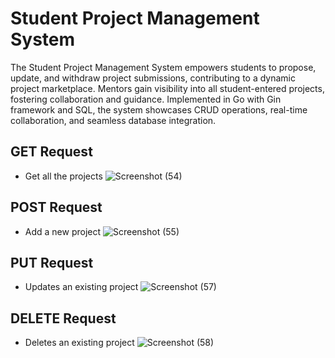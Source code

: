 # Student Project Management System

The Student Project Management System empowers students to propose, update, and withdraw project submissions, contributing to a dynamic project marketplace. Mentors gain visibility into all student-entered projects, fostering collaboration and guidance. Implemented in Go with Gin framework and SQL, the system showcases CRUD operations, real-time collaboration, and seamless database integration.

## GET Request
- Get all the projects
![Screenshot (54)](https://github.com/KRG17/zopsmart_go_prj/assets/109519365/2c857c84-78a7-4187-8a43-f4e8a4aaca97)

## POST Request
- Add a new project
![Screenshot (55)](https://github.com/KRG17/zopsmart_go_prj/assets/109519365/bf3d7ff1-1b26-42ad-8261-c218b8be34f5)

## PUT Request
- Updates an existing project 
![Screenshot (57)](https://github.com/KRG17/zopsmart_go_prj/assets/109519365/0856901a-ac23-461c-96b7-5d76bc63ac4b)

## DELETE Request
- Deletes an existing project
![Screenshot (58)](https://github.com/KRG17/zopsmart_go_prj/assets/109519365/e1855310-f7e9-4eb1-ac26-50f88c901faa)
